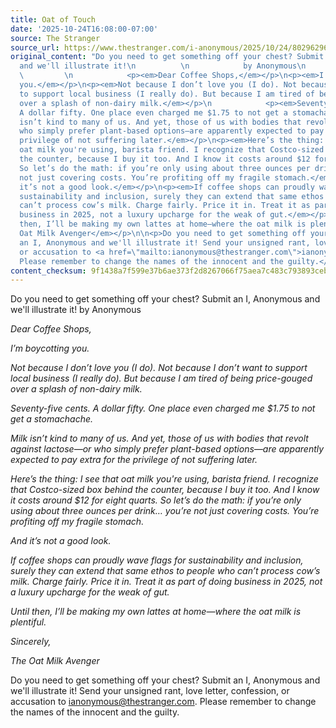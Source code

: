 ```yaml
---
title: Oat of Touch
date: '2025-10-24T16:08:00-07:00'
source: The Stranger
source_url: https://www.thestranger.com/i-anonymous/2025/10/24/80296296/oat-of-touch
original_content: "Do you need to get something off your chest? Submit an I, Anonymous
  and we'll illustrate it!\n          \n            by Anonymous\n          \n          \n
  \         \n            <p><em>Dear Coffee Shops,</em></p>\n<p><em>I’m boycotting
  you.</em></p>\n<p><em>Not because I don’t love you (I do). Not because I don’t want
  to support local business (I really do). But because I am tired of being price-gouged
  over a splash of non-dairy milk.</em></p>\n            <p><em>Seventy-five cents.
  A dollar fifty. One place even charged me $1.75 to not get a stomachache.</em></p>\n<p><em>Milk
  isn’t kind to many of us. And yet, those of us with bodies that revolt against lactose—or
  who simply prefer plant-based options—are apparently expected to pay extra for the
  privilege of not suffering later.</em></p>\n<p><em>Here’s the thing: I see that
  oat milk you're using, barista friend. I recognize that Costco-sized box behind
  the counter, because I buy it too. And I know it costs around $12 for eight quarts.
  So let’s do the math: if you’re only using about three ounces per drink… you’re
  not just covering costs. You’re profiting off my fragile stomach.</em></p>\n<p><em>And
  it’s not a good look.</em></p>\n<p><em>If coffee shops can proudly wave flags for
  sustainability and inclusion, surely they can extend that same ethos to people who
  can’t process cow’s milk. Charge fairly. Price it in. Treat it as part of doing
  business in 2025, not a luxury upcharge for the weak of gut.</em></p>\n<p><em>Until
  then, I’ll be making my own lattes at home—where the oat milk is plentiful.</em></p>\n<p><em>Sincerely,</em></p>\n<p><em>The
  Oat Milk Avenger</em></p>\n\n<p>Do you need to get something off your chest? Submit
  an I, Anonymous and we'll illustrate it! Send your unsigned rant, love letter, confession,
  or accusation to <a href=\"mailto:ianonymous@thestranger.com\">ianonymous@thestranger.com</a>.
  Please remember to change the names of the innocent and the guilty.</p>"
content_checksum: 9f1438a7f599e37b6ae373f2d8267066f75aea7c483c793893ceb04851b1d327
---
```


Do you need to get something off your chest? Submit an I, Anonymous and we'll illustrate it! by Anonymous

_Dear Coffee Shops,_

_I’m boycotting you._

_Not because I don’t love you (I do). Not because I don’t want to support local business (I really do). But because I am tired of being price-gouged over a splash of non-dairy milk._

_Seventy-five cents. A dollar fifty. One place even charged me $1.75 to not get a stomachache._

_Milk isn’t kind to many of us. And yet, those of us with bodies that revolt against lactose—or who simply prefer plant-based options—are apparently expected to pay extra for the privilege of not suffering later._

_Here’s the thing: I see that oat milk you're using, barista friend. I recognize that Costco-sized box behind the counter, because I buy it too. And I know it costs around $12 for eight quarts. So let’s do the math: if you’re only using about three ounces per drink… you’re not just covering costs. You’re profiting off my fragile stomach._

_And it’s not a good look._

_If coffee shops can proudly wave flags for sustainability and inclusion, surely they can extend that same ethos to people who can’t process cow’s milk. Charge fairly. Price it in. Treat it as part of doing business in 2025, not a luxury upcharge for the weak of gut._

_Until then, I’ll be making my own lattes at home—where the oat milk is plentiful._

_Sincerely,_

_The Oat Milk Avenger_

Do you need to get something off your chest? Submit an I, Anonymous and we'll illustrate it! Send your unsigned rant, love letter, confession, or accusation to&nbsp;[ianonymous@thestranger.com](mailto:ianonymous@thestranger.com). Please remember to change the names of the innocent and the guilty.

